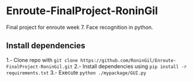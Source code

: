# Enroute-FinalProject-RoninGil
Final project for enroute week 7. Face recognition in python.

## Install dependencies

1.- Clone repo with `git clone https://github.com/RoninGil/Enroute-FinalProject-RoninGil.git`
2.- Install dependencies using `pip install -r requirements.txt`
3.- Execute `python ./mypackage/GUI.py`


